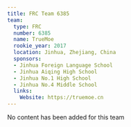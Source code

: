 ```yaml
---
title: FRC Team 6385
team:
  type: FRC
  number: 6385
  name: TrueMoe
  rookie_year: 2017
  location: Jinhua, Zhejiang, China
  sponsors:
  - Jinhua Foreign Language School
  - Jinhua Aiqing High School
  - Jinhua No.1 High School
  - Jinhua No.4 Middle School
  links:
    Website: https://truemoe.cn
---
```


No content has been added for this team